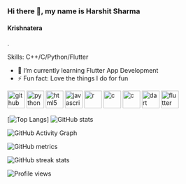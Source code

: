 ### Hi there 👋, my name is Harshit Sharma 
#### Krishnatera
.

Skills: C++/C/Python/Flutter

- 🌱 I’m currently learning Flutter App Development 
- ⚡ Fun fact: Love the things  I do for fun  


[<img src='https://cdn.jsdelivr.net/npm/simple-icons@3.0.1/icons/github.svg' alt='github' height='40'>](https://github.com/Krishnatrea)  [<img src='https://cdn.jsdelivr.net/npm/simple-icons@3.0.1/icons/python.svg' alt='python' height='40'>](.)  [<img src='https://cdn.jsdelivr.net/npm/simple-icons@3.0.1/icons/html5.svg' alt='html5' height='40'>](.)  [<img src='https://cdn.jsdelivr.net/npm/simple-icons@3.0.1/icons/javascript.svg' alt='javascript' height='40'>](.)  [<img src='https://cdn.jsdelivr.net/npm/simple-icons@3.0.1/icons/r.svg' alt='r' height='40'>](.)  [<img src='https://cdn.jsdelivr.net/npm/simple-icons@3.0.1/icons/c.svg' alt='c' height='40'>](.)  [<img src='https://cdn.jsdelivr.net/npm/simple-icons@3.0.1/icons/c.svg' alt='c' height='40'>](.)  [<img src='https://cdn.jsdelivr.net/npm/simple-icons@3.0.1/icons/dart.svg' alt='dart' height='40'>](.)  [<img src='https://cdn.jsdelivr.net/npm/simple-icons@3.0.1/icons/flutter.svg' alt='flutter' height='40'>](.)  



[![Top Langs](https://github-readme-stats.vercel.app/api/top-langs/?username=Krishnatrea)]
![GitHub stats](https://github-readme-stats.vercel.app/api?username=Krishnatrea&show_icons=true)  

![GitHub Activity Graph](https://activity-graph.herokuapp.com/graph?username=Krishnatrea)  

![GitHub metrics](https://metrics.lecoq.io/Krishnatrea)  

![GitHub streak stats](https://github-readme-streak-stats.herokuapp.com/?user=Krishnatrea)  

![Profile views](https://gpvc.arturio.dev/Krishnatrea)  

